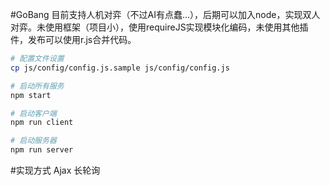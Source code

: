 #GoBang
目前支持人机对弈（不过AI有点蠢...），后期可以加入node，实现双人对弈。未使用框架（项目小），使用requireJS实现模块化编码，未使用其他插件，发布可以使用r.js合并代码。

```bash
# 配置文件设置
cp js/config/config.js.sample js/config/config.js

# 启动所有服务
npm start

# 启动客户端
npm run client 

# 启动服务器
npm run server
```

#实现方式
Ajax 长轮询
